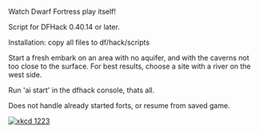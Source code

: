 Watch Dwarf Fortress play itself!

Script for DFHack 0.40.14 or later.

Installation: copy all files to df/hack/scripts

Start a fresh embark on an area with no aquifer, and with the caverns not too close to the surface. For best results, choose a site with a river on the west side.

Run 'ai start' in the dfhack console, thats all.

Does not handle already started forts, or resume from saved game.

[![xkcd 1223](http://imgs.xkcd.com/comics/dwarf_fortress.png "I may be the kind of person who wastes a year implementing a Turing-complete computer in Dwarf Fortress, but that makes you the kind of person who wastes ten more getting that computer to run Minecraft.")](http://xkcd.com/1223/)
